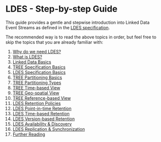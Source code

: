 # LDES - Step-by-step Guide
This guide provides a gentle and stepwise introduction into Linked Data Event Streams as defined in the [LDES specification](https://w3id.org/ldes/specification).

The recommended way is to read the above topics in order, but feel free to skip the topics that you are already familiar with:

1. [Why do we need LDES?](./A-why-do-we-need-ldes.md)
2. [What is LDES?](./B-what-is-ldes.md)
3. [Linked Data Basics](./C-linked-data-basics.md)
4. [TREE Specification Basics](./D-tree-specs.md)
5. [LDES Specification Basics](./E-ldes-specs.md)
6. [TREE Partitioning Basics](./F-tree-partitioning.md)
7. [TREE Partitioning Types](./G-tree-partitioning-types.md)
8. [TREE Time-based View](./H-time-based-view.md)
9. [TREE Geo-spatial View](./I-geospatial-view.md)
10. [TREE Reference-based View](./J-reference-based-view.md)
11. [LDES Retention Policies](./K-retention-policies.md)
12. [LDES Point-in-time Retention](./L-point-in-time-retention.md)
13. [LDES Time-based Retention](./M-time-based-retention.md)
14. [LDES Version-based Retention](./N-version-based-retention.md)
15. [LDES Availability & Discovery](./P-metadata.md)
16. [LDES Replication & Synchronization](./Q-replicate-and-sync.md)
17. [Further Reading](./R-now-what.md)
